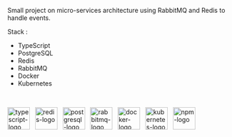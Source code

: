 Small project on micro-services architecture using RabbitMQ and Redis to handle events.

Stack :

- TypeScript
- PostgreSQL
- Redis
- RabbitMQ
- Docker
- Kubernetes

&nbsp;

<img src="https://cdn.worldvectorlogo.com/logos/typescript.svg" alt="typescript-logo" width="50"/>&nbsp;&nbsp;
<img src="https://cdn.iconscout.com/icon/free/png-256/free-redis-logo-icon-download-in-svg-png-gif-file-formats--programming-langugae-freebies-pack-logos-icons-1175103.png?f=webp" alt="redis-logo" height="50"/>&nbsp;&nbsp;
<img src="https://cdn.iconscout.com/icon/free/png-256/free-postgresql-logo-icon-download-in-svg-png-gif-file-formats--wordmark-programming-langugae-freebies-pack-logos-icons-1175120.png" alt="postgresql-logo" width="50"/>&nbsp;&nbsp;
<img src="https://cdn.prod.website-files.com/6064b31ff49a2d31e0493af1/64836bf8d0bac274cea41125_rabbitmq.svg" alt="rabbitmq-logo" width="50"/>&nbsp;&nbsp;
<img src="https://cdn4.iconfinder.com/data/icons/logos-and-brands/512/97_Docker_logo_logos-512.png" alt="docker-logo" width="50"/>&nbsp;&nbsp;
<img src="https://upload.wikimedia.org/wikipedia/commons/3/39/Kubernetes_logo_without_workmark.svg" alt="kubernetes-logo" width="50"/>&nbsp;&nbsp;
<img src="https://upload.wikimedia.org/wikipedia/commons/thumb/d/db/Npm-logo.svg/540px-Npm-logo.svg.png" alt="npm-logo" width="50"/>&nbsp;&nbsp;









